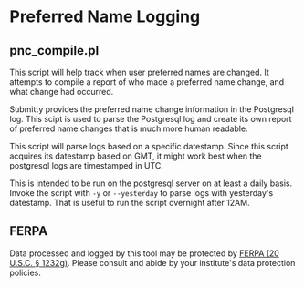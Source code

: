 # Preferred Name Logging

## pnc_compile.pl

This script will help track when user preferred names are changed.  It attempts
to compile a report of who made a preferred name change, and what change had
occurred.

Submitty provides the preferred name change information in the Postgresql log.
This scipt is used to parse the Postgresql log and create its own report
of preferred name changes that is much more human readable.

This script will parse logs based on a specific datestamp.  Since this script
acquires its datestamp based on GMT, it might work best when the postgresql logs
are timestamped in UTC.

This is intended to be run on the postgresql server on at least a daily basis.
Invoke the script with `-y` or `--yesterday` to parse logs with yesterday's
datestamp.  That is useful to run the script overnight after 12AM.

## FERPA

Data processed and logged by this tool may be protected by
[FERPA (20 U.S.C. § 1232g)](https://www2.ed.gov/policy/gen/guid/fpco/ferpa/index.html).
Please consult and abide by your institute's data protection policies.
